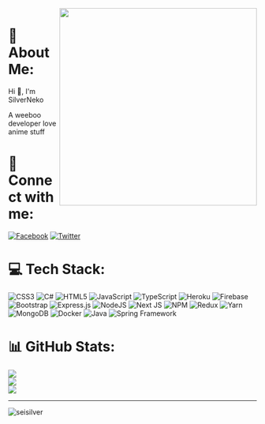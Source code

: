 <img width="400" align="right" alt="" src="https://upload-os-bbs.hoyolab.com/upload/2022/10/28/8040671/72f599bab1cbe8fc0bdf5de1c6ae03aa_339723892389290016.gif"/>

# 🐳 About Me:
Hi 👋, I'm SilverNeko

A weeboo developer love anime stuff

# 🛜 Connect with me:
[![Facebook](https://img.shields.io/badge/Facebook-%231877F2?style=for-the-badge&logo=Facebook&logoColor=white)]()
[![Twitter](https://img.shields.io/badge/Twitter-%23000000?style=for-the-badge&logo=X&logoColor=white)]()


# 💻 Tech Stack:
![CSS3](https://img.shields.io/badge/css3-%231572B6.svg?style=for-the-badge&logo=css3&logoColor=white)
![C#](https://img.shields.io/badge/C%23-%23512BD4?style=for-the-badge&logo=csharp&logoColor=white)
![HTML5](https://img.shields.io/badge/html5-%23E34F26.svg?style=for-the-badge&logo=html5&logoColor=white)
![JavaScript](https://img.shields.io/badge/javascript-%23323330.svg?style=for-the-badge&logo=javascript&logoColor=%23F7DF1E)
![TypeScript](https://img.shields.io/badge/typescript-%23007ACC.svg?style=for-the-badge&logo=typescript&logoColor=white)
![Heroku](https://img.shields.io/badge/heroku-%23430098.svg?style=for-the-badge&logo=heroku&logoColor=white)
![Firebase](https://img.shields.io/badge/firebase-%23039BE5.svg?style=for-the-badge&logo=firebase)
![Bootstrap](https://img.shields.io/badge/bootstrap-%23563D7C.svg?style=for-the-badge&logo=bootstrap&logoColor=white)
![Express.js](https://img.shields.io/badge/express.js-%23404d59.svg?style=for-the-badge&logo=express&logoColor=%2361DAFB)
![NodeJS](https://img.shields.io/badge/node.js-6DA55F?style=for-the-badge&logo=node.js&logoColor=white)
![Next JS](https://img.shields.io/badge/Next-black?style=for-the-badge&logo=next.js&logoColor=white)
![NPM](https://img.shields.io/badge/NPM-%23000000.svg?style=for-the-badge&logo=npm&logoColor=white)
![Redux](https://img.shields.io/badge/redux-%23593d88.svg?style=for-the-badge&logo=redux&logoColor=white)
![Yarn](https://img.shields.io/badge/yarn-%232C8EBB.svg?style=for-the-badge&logo=yarn&logoColor=white)
![MongoDB](https://img.shields.io/badge/MongoDB-%234ea94b.svg?style=for-the-badge&logo=mongodb&logoColor=white)
![Docker](https://img.shields.io/badge/docker-%232496ED.svg?style=for-the-badge&logo=Docker&logoColor=white)
![Java](https://img.shields.io/badge/Java-ED8B00?style=for-the-badge&logo=JAVA&logoColor=white)
![Spring Framework](https://img.shields.io/badge/springboot-%236DB33F?style=for-the-badge&logo=JAVA&logoColor=white)

# 📊 GitHub Stats:
![](https://github-readme-stats.vercel.app/api?username=SeiSilver&theme=dark&hide_border=false&include_all_commits=false&count_private=false)<br/>
![](https://github-readme-streak-stats.herokuapp.com/?user=SeiSilver&theme=dark&hide_border=false)<br/>
![](https://github-readme-stats.vercel.app/api/top-langs/?username=SeiSilver&theme=dark&hide_border=false&include_all_commits=false&count_private=false&layout=compact)

---
<img src="https://komarev.com/ghpvc/?username=SeiSilver&label=Profile%20views&color=0e75b6&style=flat" alt="seisilver" />

